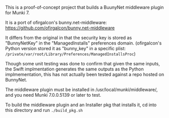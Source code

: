 This is a proof-of-concept project that builds a BuunyNet middleware plugin for Munki 7.

It is a port of ofirgalcon's bunny.net-middleware:  
https://github.com/ofirgalcon/bunny.net-middleware

It differs from the original in that the security key is stored as
"BunnyNetKey" in the "ManagedInstalls" preferences domain. (ofirgalcon's Python version stored it as "bunny_key" in a specific plist: `/private/var/root/Library/Preferences/ManagedInstallsProc`)

Though some unit testing was done to confirm that given the same inputs, the Swift implmentation generates the same outputs as the Python implmementation, this has not actually been tested against a repo hosted on BunnyNet.

The middleware plugin must be installed in /usr/local/munki/middleware/, and you need Munki 7.0.0.5139 or later to test.

To build the middleware plugin and an Installer pkg that installs it, cd into this directory and run `./build_pkg.sh`